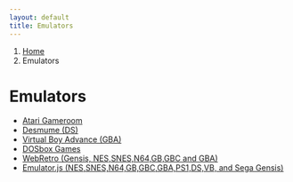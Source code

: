 ```yaml
---
layout: default
title: Emulators
---
```

<nav aria-label="breadcrumb">
    <ol class="breadcrumb">
        <li class="breadcrumb-item"><a href="/">Home</a></li>
        <li class="breadcrumb-item active">Emulators</li>
    </ol>
</nav>

<h1 class="text-center">Emulators</h1>
<ul>
    <li><a href="atari-gameroom/">Atari Gameroom</a></li>
    <li><a href="desmume/">Desmume (DS)</a></li>
    <li><a href="fba/">Virtual Boy Advance (GBA)</a></li>
    <li><a href="dosboxgames/">DOSbox Games</a></li>
    <li><a href="webretro/">WebRetro (Gensis, NES,SNES,N64,GB,GBC and GBA)</a></li>
    <li><a href="emulator.js/">Emulator.js (NES,SNES,N64,GB,GBC,GBA,PS1,DS,VB, and Sega Gensis)</a></li>
</ul>